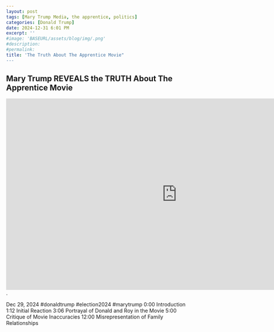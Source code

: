 ```yaml
---
layout: post
tags: [Mary Trump Media, the apprentice, politics]
categories: [Donald Trump]
date: 2024-12-31 6:01 PM
excerpt: ''
#image: 'BASEURL/assets/blog/img/.png'
#description:
#permalink:
title: 'The Truth About The Apprentice Movie"
---
```



## Mary Trump REVEALS the TRUTH About The Apprentice Movie

<iframe width="932" height="524" src="https://www.youtube.com/embed/bErfwGFp1Ao" title="Mary Trump REVEALS the TRUTH About The Apprentice Movie" frameborder="0" allow="accelerometer; autoplay; clipboard-write; encrypted-media; gyroscope; picture-in-picture; web-share" referrerpolicy="strict-origin-when-cross-origin" allowfullscreen></iframe>.

Dec 29, 2024  #donaldtrump #election2024 #marytrump
0:00 Introduction 
1:12 Initial Reaction
3:06 Portrayal of Donald and Roy in the Movie
5:00 Critique of Movie Inaccuracies
12:00 Misrepresentation of Family Relationships
